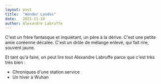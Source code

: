 ```yaml
---
layout: post
title:  "Wonder Landes"
date:   2021-11-10
author: Alexandre Labruffe
---
```

C'est un frère fantasque et inquiétant, un père à la dérive. C'est une petite amie coréenne décalée. C'est un drôle de mélange enlevé, qui fait rire, souvent jaune.
<!--more-->

Et tant qu'à faire, on peut lire tout Alexandre Labruffe parce que c'est très très bien :

* Chroniques d'une station service
* Un hiver à Wuhan